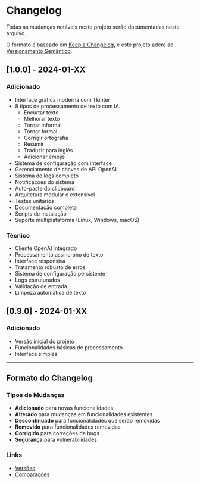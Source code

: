 # Changelog

Todas as mudanças notáveis neste projeto serão documentadas neste arquivo.

O formato é baseado em [Keep a Changelog](https://keepachangelog.com/pt-BR/1.0.0/),
e este projeto adere ao [Versionamento Semântico](https://semver.org/lang/pt-BR/).

## [1.0.0] - 2024-01-XX

### Adicionado
- Interface gráfica moderna com Tkinter
- 8 tipos de processamento de texto com IA:
  - Encurtar texto
  - Melhorar texto
  - Tornar informal
  - Tornar formal
  - Corrigir ortografia
  - Resumir
  - Traduzir para inglês
  - Adicionar emojis
- Sistema de configuração com interface
- Gerenciamento de chaves de API OpenAI
- Sistema de logs completo
- Notificações do sistema
- Auto-paste do clipboard
- Arquitetura modular e extensível
- Testes unitários
- Documentação completa
- Scripts de instalação
- Suporte multiplataforma (Linux, Windows, macOS)

### Técnico
- Cliente OpenAI integrado
- Processamento assíncrono de texto
- Interface responsiva
- Tratamento robusto de erros
- Sistema de configuração persistente
- Logs estruturados
- Validação de entrada
- Limpeza automática de texto

## [0.9.0] - 2024-01-XX

### Adicionado
- Versão inicial do projeto
- Funcionalidades básicas de processamento
- Interface simples

---

## Formato do Changelog

### Tipos de Mudanças
- **Adicionado** para novas funcionalidades
- **Alterado** para mudanças em funcionalidades existentes
- **Descontinuado** para funcionalidades que serão removidas
- **Removido** para funcionalidades removidas
- **Corrigido** para correções de bugs
- **Segurança** para vulnerabilidades

### Links
- [Versões](https://github.com/alexandrewada/text-helper-ia/releases)
- [Comparações](https://github.com/alexandrewada/text-helper-ia/compare)
